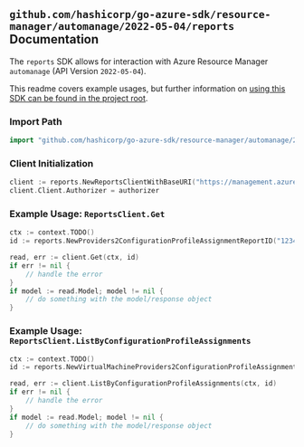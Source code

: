 
## `github.com/hashicorp/go-azure-sdk/resource-manager/automanage/2022-05-04/reports` Documentation

The `reports` SDK allows for interaction with Azure Resource Manager `automanage` (API Version `2022-05-04`).

This readme covers example usages, but further information on [using this SDK can be found in the project root](https://github.com/hashicorp/go-azure-sdk/tree/main/docs).

### Import Path

```go
import "github.com/hashicorp/go-azure-sdk/resource-manager/automanage/2022-05-04/reports"
```


### Client Initialization

```go
client := reports.NewReportsClientWithBaseURI("https://management.azure.com")
client.Client.Authorizer = authorizer
```


### Example Usage: `ReportsClient.Get`

```go
ctx := context.TODO()
id := reports.NewProviders2ConfigurationProfileAssignmentReportID("12345678-1234-9876-4563-123456789012", "example-resource-group", "virtualMachineValue", "configurationProfileAssignmentValue", "reportValue")

read, err := client.Get(ctx, id)
if err != nil {
	// handle the error
}
if model := read.Model; model != nil {
	// do something with the model/response object
}
```


### Example Usage: `ReportsClient.ListByConfigurationProfileAssignments`

```go
ctx := context.TODO()
id := reports.NewVirtualMachineProviders2ConfigurationProfileAssignmentID("12345678-1234-9876-4563-123456789012", "example-resource-group", "virtualMachineValue", "configurationProfileAssignmentValue")

read, err := client.ListByConfigurationProfileAssignments(ctx, id)
if err != nil {
	// handle the error
}
if model := read.Model; model != nil {
	// do something with the model/response object
}
```
